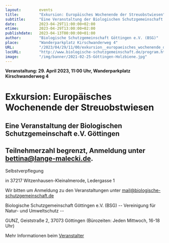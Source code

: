 ```yaml
---
layout:        events
title:         "Exkursion: Europäisches Wochenende der Streuobstwiesen"
subtitle:      "Eine Veranstaltung der Biologischen Schutzgemeinschaft e.V. Göttingen"
date:          2023-04-29T11:00:00+02:00
etime:         2023-04-29T13:00:00+02:00
publishdate:   2023-04-13T00:00:00+01:00
author:        "Biologische Schutzgemeinschaft Göttingen e.V. (BSG)"
place:         "Wanderparkplatz Kirschwanderweg 4"
URL:           "/2023/04/29/11/00/exkursion__europaeisches_wochenende_der_streuobstwiesen"
locURL:        "http://www.biologische-schutzgemeinschaft.de/program.html"
image:         "/img/banner/2021-02-25-Göttingen-Holzbiene.jpg"
---
```


**Veranstaltung: 29. April 2023, 11:00 Uhr, Wanderparkplatz Kirschwanderweg 4**

Exkursion: Europäisches Wochenende der Streuobstwiesen
===========

Eine Veranstaltung der Biologischen Schutzgemeinschaft e.V. Göttingen
-----------
Teilnehmerzahl begrenzt, Anmeldung unter bettina@lange-malecki.de.
-------------

Selbstverpflegung

in 37217 Witzenhausen-Kleinalmerode, Ledergasse 1


Wir bitten um Anmeldung zu den Veranstaltungen unter mail@biologische-schutzgemeinschaft.de

Biologische Schutzgemeinschaft Göttingen e.V. (BSG)
-- Vereinigung für Natur- und Umweltschutz --

GUNZ, Geiststraße 2, 37073 Göttingen (Bürozeiten: Jeden Mittwoch, 16-18 Uhr)

Mehr Informationen beim [Veranstalter](http://www.biologische-schutzgemeinschaft.de/program.html)
